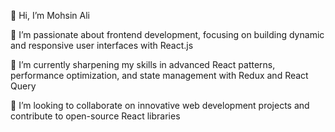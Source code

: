👋 Hi, I’m Mohsin Ali

👀 I’m passionate about frontend development, focusing on building dynamic and responsive user interfaces with React.js

🌱 I’m currently sharpening my skills in advanced React patterns, performance optimization, and state management with Redux and React Query

💞️ I’m looking to collaborate on innovative web development projects and contribute to open-source React libraries
